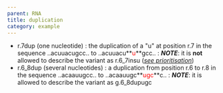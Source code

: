 ```yaml
---
parent: RNA
title: duplication
category: example
---
```


*	r.7dup (one nucleotide)
	: the duplication of a "u" at position r.7 in the sequence ..acuuacugcc.. to ..acuuacu**<font color="red">u</font>**gcc..
	: _**NOTE**_: it is **not** allowed to describe the variant as r.6\_7insu ([_see prioritisation_](/recommendations/general/))
*	r.6\_8dup (several nucleotides)
	: a duplication from position r.6 to r.8 in the sequence ..acaauugcc.. to ..acaauugc**<font color="red">ugc</font>**c..
	: _**NOTE**_: it is allowed to describe the variant as g.6_8dupugc
